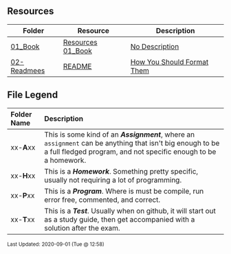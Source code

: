## Resources
| Folder | Resource | Description|
 | ------------|------------|------------|
 | [01_Book](https://github.com/rugbyprof/4663-Cryptography/tree/master/Resources/01_Book) | [ Resources 01_Book ](https://github.com/rugbyprof/4663-Cryptography/tree/master/Resources/01_Book) | [ No Description](https://github.com/rugbyprof/4663-Cryptography/tree/master/Resources/01_Book) | [N/A](https://github.com/rugbyprof/4663-Cryptography/tree/master/Resources/01_Book) |
 | [02-Readmees](https://github.com/rugbyprof/4663-Cryptography/tree/master/Resources/02-Readmees) | [ README ](https://github.com/rugbyprof/4663-Cryptography/tree/master/Resources/02-Readmees) | [ How You Should Format Them](https://github.com/rugbyprof/4663-Cryptography/tree/master/Resources/02-Readmees) | [02-Readmees](https://github.com/rugbyprof/4663-Cryptography/tree/master/Resources/02-Readmees) | [ General Idea](https://github.com/rugbyprof/4663-Cryptography/tree/master/Resources/02-Readmees) | [02-Readmees](https://github.com/rugbyprof/4663-Cryptography/tree/master/Resources/02-Readmees) | [ README's For UVA Assignments](https://github.com/rugbyprof/4663-Cryptography/tree/master/Resources/02-Readmees) | [02-Readmees](https://github.com/rugbyprof/4663-Cryptography/tree/master/Resources/02-Readmees) | [ Example Assignment README](https://github.com/rugbyprof/4663-Cryptography/tree/master/Resources/02-Readmees) | [02-Readmees](https://github.com/rugbyprof/4663-Cryptography/tree/master/Resources/02-Readmees) | [ 111734 ](https://github.com/rugbyprof/4663-Cryptography/tree/master/Resources/02-Readmees) | [ Hectic Pyranomax Syndicated Hexogram](https://github.com/rugbyprof/4663-Cryptography/tree/master/Resources/02-Readmees) | [02-Readmees](https://github.com/rugbyprof/4663-Cryptography/tree/master/Resources/02-Readmees) | [ Peggy Sue](https://github.com/rugbyprof/4663-Cryptography/tree/master/Resources/02-Readmees) | [02-Readmees](https://github.com/rugbyprof/4663-Cryptography/tree/master/Resources/02-Readmees) | [ Description:](https://github.com/rugbyprof/4663-Cryptography/tree/master/Resources/02-Readmees) | [02-Readmees](https://github.com/rugbyprof/4663-Cryptography/tree/master/Resources/02-Readmees) | [ Files](https://github.com/rugbyprof/4663-Cryptography/tree/master/Resources/02-Readmees) | [02-Readmees](https://github.com/rugbyprof/4663-Cryptography/tree/master/Resources/02-Readmees) | [|      | File                       | Description                                                |](https://github.com/rugbyprof/4663-Cryptography/tree/master/Resources/02-Readmees) | [02-Readmees](https://github.com/rugbyprof/4663-Cryptography/tree/master/Resources/02-Readmees) | [ Instructions](https://github.com/rugbyprof/4663-Cryptography/tree/master/Resources/02-Readmees) | [02-Readmees](https://github.com/rugbyprof/4663-Cryptography/tree/master/Resources/02-Readmees) | [ Sources](https://github.com/rugbyprof/4663-Cryptography/tree/master/Resources/02-Readmees) | [N/A](https://github.com/rugbyprof/4663-Cryptography/tree/master/Resources/02-Readmees) |

    
## File Legend

| Folder Name | Description |
|:-----------|:-------------|
|xx-**A**xx | This is some kind of an ***Assignment***, where an `assignment` can be anything that isn't big enough to be a full fledged program, and not specific enough to be a homework. |
|xx-**H**xx | This is a ***Homework***. Something pretty specific, usually not requiring a lot of programming. |
|xx-**P**xx | This is a ***Program***. Where is must be compile, run error free, commented, and correct. |
|xx-**T**xx | This is a ***Test***. Usually when on github, it will start out as a study guide, then get accompanied with a solution after the exam. |

    
<sup>Last Updated: 2020-09-01 (Tue @ 12:58)</sup>